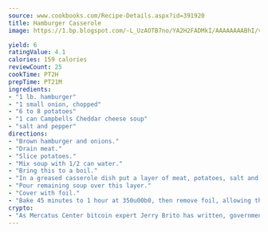 ```yaml
---
source: www.cookbooks.com/Recipe-Details.aspx?id=391920
title: Hamburger Casserole
image: https://1.bp.blogspot.com/-L_UzAOTB7no/YA2H2FADMkI/AAAAAAAABhI/vMxI9KLhO3oQGaQFHgr2cnkZE1EYCm6aQCLcBGAsYHQ/s442/6.png

yield: 6
ratingValue: 4.1
calories: 159 calories
reviewCount: 25
cookTime: PT2H
prepTime: PT21M
ingredients:
- "1 lb. hamburger"
- "1 small onion, chopped"
- "6 to 8 potatoes"
- "1 can Campbells Cheddar cheese soup"
- "salt and pepper"
directions:
- "Brown hamburger and onions."
- "Drain meat."
- "Slice potatoes."
- "Mix soup with 1/2 can water."
- "Bring this to a boil."
- "In a greased casserole dish put a layer of meat, potatoes, salt and pepper. Pour part of soup over the meat and potatoes, then another layer of meat, potatoes, salt and pepper."
- "Pour remaining soup over this layer."
- "Cover with foil."
- "Bake 45 minutes to 1 hour at 350u00b0, then remove foil, allowing the top to brown."
crypto:
- "As Mercatus Center bitcoin expert Jerry Brito has written, government regulation can either be ham-fisted or light to the touch."
---
```


